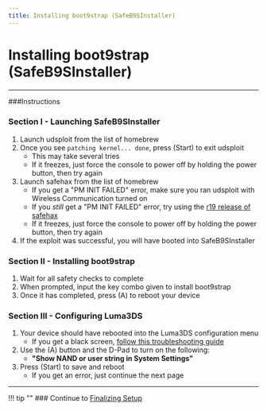 ```yaml
---
title: Installing boot9strap (SafeB9SInstaller)
---
```


# Installing boot9strap (SafeB9SInstaller)
---

###Instructions

### Section I - Launching SafeB9SInstaller

1. Launch udsploit from the list of homebrew
1. Once you see `patching kernel... done`, press (Start) to exit udsploit
	+ This may take several tries
	+ If it freezes, just force the console to power off by holding the power button, then try again
1. Launch safehax from the list of homebrew
	+ If you get a "PM INIT FAILED" error, make sure you ran udsploit with Wireless Communication turned on
	+ If you *still* get a "PM INIT FAILED" error, try using the [r19 release of safehax](https://github.com/TiniVi/safehax/releases/tag/r19)
	+ If it freezes, just force the console to power off by holding the power button, then try again
1. If the exploit was successful, you will have booted into SafeB9SInstaller

### Section II - Installing boot9strap

1. Wait for all safety checks to complete
1. When prompted, input the key combo given to install boot9strap
1. Once it has completed, press (A) to reboot your device

### Section III - Configuring Luma3DS

1. Your device should have rebooted into the Luma3DS configuration menu
	+ If you get a black screen, [follow this troubleshooting guide](../troubleshooting.md#black-screen-on-sysnand-boot-after-installing-boot9strap)
1. Use the (A) button and the D-Pad to turn on the following:
	+ **"Show NAND or user string in System Settings"**
1. Press (Start) to save and reboot
	+ If you get an error, just continue the next page

___

!!! tip ""
	### Continue to [Finalizing Setup](../finalizing-setup.md)

